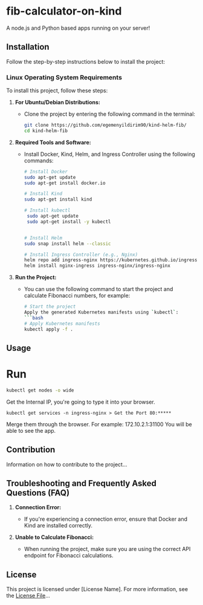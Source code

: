 # fib-calculator-on-kind

A node.js and Python based apps running on your server!

## Installation

Follow the step-by-step instructions below to install the project:

### Linux Operating System Requirements

To install this project, follow these steps:

1. **For Ubuntu/Debian Distributions:**
   - Clone the project by entering the following command in the terminal:
     ```bash
     git clone https://github.com/egemenyildirim90/kind-helm-fib/
     cd kind-helm-fib
     ```

2. **Required Tools and Software:**
   - Install Docker, Kind, Helm, and Ingress Controller using the following commands:
     ```bash
     # Install Docker
     sudo apt-get update
     sudo apt-get install docker.io

     # Install Kind
     sudo apt-get install kind

     # Install kubectl
      sudo apt-get update
      sudo apt-get install -y kubectl


     # Install Helm
     sudo snap install helm --classic

     # Install Ingress Controller (e.g., Nginx)
     helm repo add ingress-nginx https://kubernetes.github.io/ingress-nginx
     helm install nginx-ingress ingress-nginx/ingress-nginx
     ```

3. **Run the Project:**
   - You can use the following command to start the project and calculate Fibonacci numbers, for example:
     ```bash
     # Start the project
     Apply the generated Kubernetes manifests using `kubectl`:
     ```bash
     # Apply Kubernetes manifests
     kubectl apply -f .
     ```

## Usage
# Run
```bash
kubectl get nodes -o wide
```
Get the Internal IP, you're going to type it into your browser. 
```
kubectl get services -n ingress-nginx > Get the Port 80:*****
```
Merge them through the browser. For example: 172.10.2.1:31100
You will be able to see the app.

## Contribution

Information on how to contribute to the project...

## Troubleshooting and Frequently Asked Questions (FAQ)

1. **Connection Error:**
   - If you're experiencing a connection error, ensure that Docker and Kind are installed correctly.

2. **Unable to Calculate Fibonacci:**
   - When running the project, make sure you are using the correct API endpoint for Fibonacci calculations.

## License

This project is licensed under [License Name]. For more information, see the [License File](LICENSE)...
